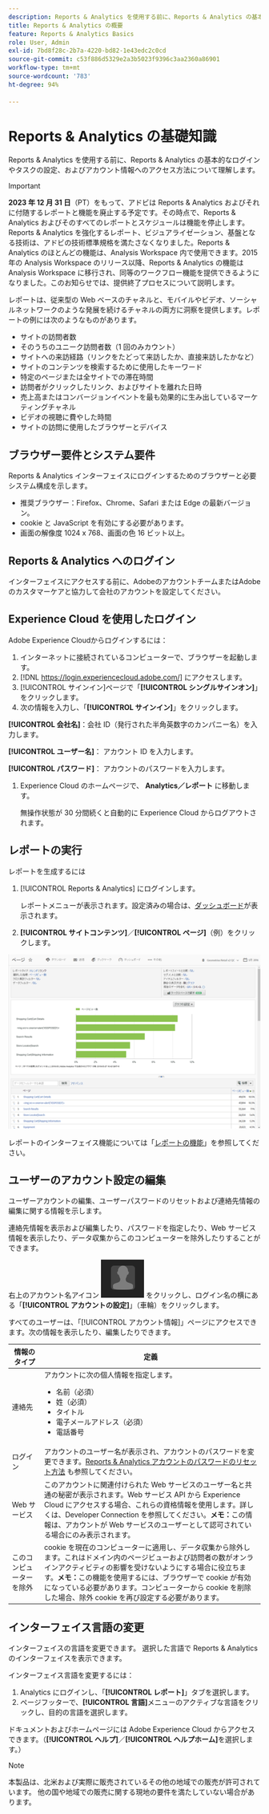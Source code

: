 ```yaml
---
description: Reports & Analytics を使用する前に、Reports & Analytics の基本的なログインやタスクの設定、およびアカウント情報へのアクセス方法について理解します。
title: Reports & Analytics の概要
feature: Reports & Analytics Basics
role: User, Admin
exl-id: 7bd8f28c-2b7a-4220-bd82-1e43edc2c0cd
source-git-commit: c53f886d5329e2a3b5023f9396c3aa2360a86901
workflow-type: tm+mt
source-wordcount: '783'
ht-degree: 94%

---
```


# Reports &amp; Analytics の基礎知識

Reports &amp; Analytics を使用する前に、Reports &amp; Analytics の基本的なログインやタスクの設定、およびアカウント情報へのアクセス方法について理解します。

>[!IMPORTANT]
>**2023 年 12 月 31 日**（PT）をもって、アドビは Reports &amp; Analytics およびそれに付随するレポートと機能を廃止する予定です。その時点で、Reports &amp; Analytics およびそのすべてのレポートとスケジュールは機能を停止します。Reports &amp; Analytics を強化するレポート、ビジュアライゼーション、基盤となる技術は、アドビの技術標準規格を満たさなくなりました。Reports &amp; Analytics のほとんどの機能は、Analysis Workspace 内で使用できます。2015年の Analysis Workspace のリリース以降、Reports &amp; Analytics の機能は Analysis Workspace に移行され、同等のワークフロー機能を提供できるようになりました。このお知らせでは、提供終了プロセスについて説明します。

レポートは、従来型の Web ベースのチャネルと、モバイルやビデオ、ソーシャルネットワークのような発展を続けるチャネルの両方に洞察を提供します。レポートの例には次のようなものがあります。

* サイトの訪問者数
* そのうちのユニーク訪問者数（1 回のみカウント）
* サイトへの来訪経路（リンクをたどって来訪したか、直接来訪したかなど）
* サイトのコンテンツを検索するために使用したキーワード
* 特定のページまたは全サイトでの滞在時間
* 訪問者がクリックしたリンク、およびサイトを離れた日時
* 売上高またはコンバージョンイベントを最も効果的に生み出しているマーケティングチャネル
* ビデオの視聴に費やした時間
* サイトの訪問に使用したブラウザーとデバイス

## ブラウザー要件とシステム要件

Reports &amp; Analytics インターフェイスにログインするためのブラウザーと必要システム構成を示します。

* 推奨ブラウザー：Firefox、Chrome、Safari または Edge の最新バージョン。
* cookie と JavaScript を有効にする必要があります。
* 画面の解像度 1024 x 768、画面の色 16 ビット以上。

## Reports &amp; Analytics へのログイン

インターフェイスにアクセスする前に、AdobeのアカウントチームまたはAdobeのカスタマーケアと協力して会社のアカウントを設定してください。

## Experience Cloud を使用したログイン

Adobe Experience Cloudからログインするには：

1. インターネットに接続されているコンピューターで、ブラウザーを起動します。
1. [!DNL https://login.experiencecloud.adobe.com/] にアクセスします。
1.  [!UICONTROL サインイン]ページで「**[!UICONTROL シングルサインオン]**」をクリックします。
1.  次の情報を入力し、「**[!UICONTROL サインイン]**」をクリックします。

   **[!UICONTROL 会社名]**：会社 ID（発行された半角英数字のカンパニー名）を入力します。

   **[!UICONTROL ユーザー名]**： アカウント ID を入力します。

   **[!UICONTROL パスワード]**： アカウントのパスワードを入力します。
1. Experience Cloud のホームページで、 **Analytics／レポート** に移動します。

   無操作状態が 30 分間続くと自動的に Experience Cloud からログアウトされます。

## レポートの実行

 レポートを生成するには

1. [!UICONTROL Reports &amp; Analytics] にログインします。

   レポートメニューが表示されます。設定済みの場合は、[ダッシュボード](/help/analyze/reports-analytics/dashboard.md)が表示されます。

1.  **[!UICONTROL サイトコンテンツ]**／**[!UICONTROL ページ]**（例）をクリックします。

   ![](assets/pages_report.png)

   レポートのインターフェイス機能については「[レポートの機能](/help/analyze/reports-analytics/overview/report-overview.md)」を参照してください。

## ユーザーのアカウント設定の編集

ユーザーアカウントの編集、ユーザーパスワードのリセットおよび連絡先情報の編集に関する情報を示します。

連絡先情報を表示および編集したり、パスワードを指定したり、Web サービス情報を表示したり、データ収集からこのコンピューターを除外したりすることができます。

右上のアカウント名アイコン ![](assets/account.png) をクリックし、ログイン名の横にある「**[!UICONTROL アカウントの設定]**」（車輪）をクリックします。

すべてのユーザーは、「[!UICONTROL アカウント情報]」ページにアクセスできます。次の情報を表示したり、編集したりできます。

| 情報のタイプ | 定義 |
| --- | --- |
| 連絡先 |  アカウントに次の個人情報を指定します。<ul><li>名前（必須）</li><li>姓（必須）</li><li>タイトル</li><li>電子メールアドレス（必須）</li><li>電話番号</li></ul> |
| ログイン | アカウントのユーザー名が表示され、アカウントのパスワードを変更できます。[Reports &amp; Analytics アカウントのパスワードのリセット方法](https://experienceleague.adobe.com/docs/analytics/technotes/troubleshoot-login.html) も参照してください。 |
| Web サービス | このアカウントに関連付けられた Web サービスのユーザー名と共通の秘密が表示されます。Web サービス API から Experience Cloud にアクセスする場合、これらの資格情報を使用します。詳しくは、Developer Connection を参照してください。**メモ：**&#x200B;この情報は、アカウントが Web サービスのユーザーとして認可されている場合にのみ表示されます。 |
| このコンピューターを除外 | cookie を現在のコンピューターに適用し、データ収集から除外します。これはドメイン内のページビューおよび訪問者の数がオンラインアクティビティの影響を受けないようにする場合に役立ちます。**メモ：**&#x200B;この機能を使用するには、ブラウザーで cookie が有効になっている必要があります。コンピューターから cookie を削除した場合、除外 cookie を再び設定する必要があります。 |

## インターフェイス言語の変更

インターフェイスの言語を変更できます。 選択した言語で Reports &amp; Analytics のインターフェイスを表示できます。

インターフェイス言語を変更するには：

1. Analytics にログインし、「**[!UICONTROL レポート]**」タブを選択します。
1. ページフッターで、**[!UICONTROL 言語]**&#x200B;メニューのアクティブな言語をクリックし、目的の言語を選択します。

ドキュメントおよびホームページには Adobe Experience Cloud からアクセスできます。（**[!UICONTROL ヘルプ]**／**[!UICONTROL ヘルプホーム]**&#x200B;を選択します。）

>[!NOTE]
>本製品は、北米および実際に販売されているその他の地域での販売が許可されています。 他の国や地域での販売に関する現地の要件を満たしていない場合があります。
